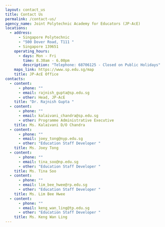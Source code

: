 ```yaml
---
layout: contact_us
title: Contact Us
permalink: /contact-us/
agency_name: Joint Polytechnic Academy for Educators (JP-AcE)
locations:
  - address:
      - Singapore Polytechnic
      - "500 Dover Road, T111 "
      - Singapore 139651
    operating_hours:
      - days: Mon - Fri
        time: 8.30am - 6.00pm
        description: "Telephone: 68706125 - Closed on Public Holidays"
    maps_link: https://www.sp.edu.sg/map
    title: JP-AcE Office
contacts:
  - content:
      - phone: ""
      - email: rajnish_gupta@sp.edu.sg
      - other: Head, JP-AcE
    title: "Dr. Rajnish Gupta "
  - content:
      - phone: ""
      - email: kalaivani_chandra@sp.edu.sg
      - other: Programme Administrative Executive
    title: Ms. Kalaivani D/O Chandra
  - content:
      - phone: ""
      - email: joey_tong@nyp.edu.sg
      - other: "Education Staff Developer "
    title: Ms. Joey Tong
  - content:
      - phone: ""
      - email: tina_soo@np.edu.sg
      - other: "Education Staff Developer "
    title: Ms. Tina Soo
  - content:
      - phone: ""
      - email: lim_bee_hwee@rp.edu.sg
      - other: "Education Staff Developer "
    title: Ms. Lim Bee Hwee
  - content:
      - phone: ""
      - email: keng_wan_ling@tp.edu.sg
      - other: "Education Staff Developer "
    title: Ms. Keng Wan Ling
---
```

